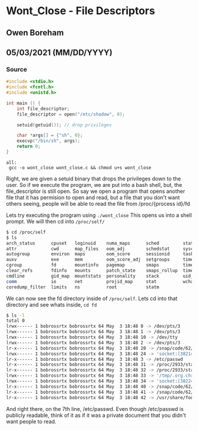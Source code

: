 # Wont_Close - File Descriptors
## Owen Boreham
## 05/03/2021 (MM/DD/YYYY)

### Source
```c
#include <stdio.h>
#include <fcntl.h>
#include <unistd.h>

int main () {
    int file_descriptor;
    file_descriptor = open("/etc/shadow", 0);

    setuid(getuid()); // drop privileges

    char *args[] = {"sh", 0};
    execvp("/bin/sh", args);
    return 0;
}
```

```make
all:
 gcc -o wont_close wont_close.c && chmod u+s wont_close
```

Right, we are given a setuid binary that drops the privileges down to the user. So if we execute the program, we are put into a bash shell, but, the file_descriptor is still open. So say we open a program that opens another file that it has permision to open and read, but a file that you don't want others seeing, people will be able to read the file from /proc/{process id}/fd

Lets try executing the program using `./wont_close`
This opens us into a shell prompt. We will then cd into `/proc/self/`

```bash
$ cd /proc/self
$ ls
arch_status      cpuset   loginuid    numa_maps      sched         status
attr             cwd      map_files   oom_adj        schedstat     syscall
autogroup        environ  maps        oom_score      sessionid     task
auxv             exe      mem         oom_score_adj  setgroups     timens_offsets
cgroup           fd       mountinfo   pagemap        smaps         timers
clear_refs       fdinfo   mounts      patch_state    smaps_rollup  timerslack_ns
cmdline          gid_map  mountstats  personality    stack         uid_map
comm             io       net         projid_map     stat          wchan
coredump_filter  limits   ns          root           statm
```

We can now see the fd directory inside of `/proc/self`. Lets cd into that directory and see whats inside, `cd fd`

```bash
$ ls -l
total 0
lrwx------ 1 bobrossrtx bobrossrtx 64 May  3 18:48 0 -> /dev/pts/3
lrwx------ 1 bobrossrtx bobrossrtx 64 May  3 18:48 1 -> /dev/pts/3
lrwx------ 1 bobrossrtx bobrossrtx 64 May  3 18:48 10 -> /dev/tty
lrwx------ 1 bobrossrtx bobrossrtx 64 May  3 18:48 2 -> /dev/pts/3
lr-x------ 1 bobrossrtx bobrossrtx 64 May  3 18:48 20 -> /snap/code/62/usr/share/code/v8_context_snapshot.bin
lrwx------ 1 bobrossrtx bobrossrtx 64 May  3 18:48 24 -> 'socket:[38214]'
lr-x------ 1 bobrossrtx bobrossrtx 64 May  3 18:48 3 -> /etc/passwd
lr-x------ 1 bobrossrtx bobrossrtx 64 May  3 18:48 31 -> /proc/2933/statm
lr-x------ 1 bobrossrtx bobrossrtx 64 May  3 18:48 32 -> /proc/2933/status
lrwx------ 1 bobrossrtx bobrossrtx 64 May  3 18:48 33 -> '/tmp/.org.chromium.Chromium.qoXN2e (deleted)'
lrwx------ 1 bobrossrtx bobrossrtx 64 May  3 18:48 34 -> 'socket:[38224]'
lr-x------ 1 bobrossrtx bobrossrtx 64 May  3 18:48 40 -> /snap/code/62/usr/share/code/resources/app/node_modules.asar
lr-x------ 1 bobrossrtx bobrossrtx 64 May  3 18:48 41 -> /snap/code/62/usr/share/code/resources/app/node_modules.asar
lr-x------ 1 bobrossrtx bobrossrtx 64 May  3 18:48 42 -> /usr/share/fonts/truetype/liberation/LiberationSerif-Regular.ttf
```

And right there, on the 7th line, /etc/passwd. Even though /etc/passwd is publicly readable, think of it as if it was a private document that you didn't want people to read.
